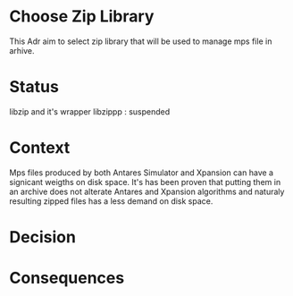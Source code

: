 Choose Zip Library 
===
This Adr aim to select zip library that will be used to manage mps file in arhive.

Status
=== 
libzip and it's wrapper libzippp : suspended

Context
===
Mps files produced by both Antares Simulator and Xpansion can have a signicant weigths on disk space. It's has been proven that putting them in an archive does not alterate Antares and Xpansion algorithms and naturaly resulting zipped files has a less demand on disk space.

Decision
===

Consequences
===